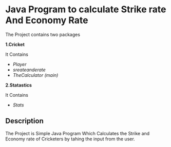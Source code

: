 # Java Program to calculate Strike rate And Economy Rate
The Project contains two packages
  
**1.Cricket**

It Contains

* _Player_   
* _sreateanderate_
* _TheCalculator (main)_ 

**2.Statastics**

It Contains

* _Stats_

## Description
The Project is Simple Java Program Which Calculates the Strike and Economy rate of Cricketers by tahing the input from the user.
